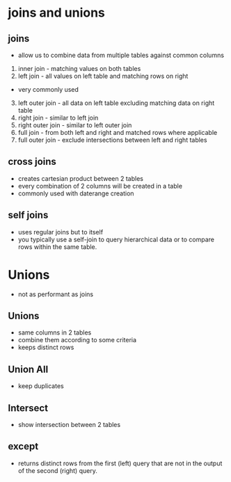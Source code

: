 # joins and unions

## joins
- allow us to combine data from multiple tables against common columns
1. inner join - matching values on both tables
2. left join - all values on left table and matching rows on right 
- very commonly used
3. left outer join  - all data on left table excluding matching data on right table
4. right join - similar to left join
5. right outer join - similar to left outer join
6. full join - from both left and right and matched rows where applicable 
7. full outer join - exclude intersections between left and right tables

## cross joins
- creates cartesian product between 2 tables
- every combination of 2 columns will be created in a table
- commonly used with daterange creation 

## self joins
- uses regular joins but to itself
- you typically use a self-join to query hierarchical data or to compare rows within the same table.

# Unions
- not as performant as joins
## Unions
- same columns in 2 tables
- combine them according to some criteria 
- keeps distinct rows 
## Union All
- keep duplicates
## Intersect
- show intersection between 2 tables
## except 
- returns distinct rows from the first (left) query that are not in the output of the second (right) query.